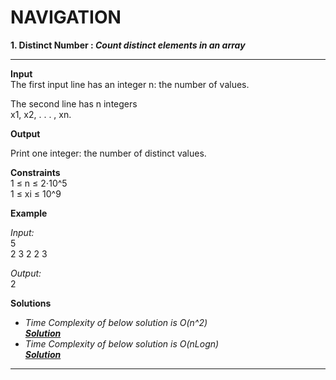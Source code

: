 # NAVIGATION 

**1. Distinct Number : _Count distinct elements in an array_**

----
**Input**  
The first input line has an integer n: the number of values.

The second line has n integers   
x1, x2, . . . , xn.

**Output**

Print one integer: the number of distinct values.

**Constraints**  
1 ≤ n ≤ 2⋅10^5  
1 ≤ xi ≤ 10^9  

**Example**

_Input:_  
5  
2 3 2 2 3  

_Output:_  
2

**Solutions**  
- _Time Complexity of below solution is O(n^2)_  
    [_**Solution**_](distinctNumbers.cpp)
- _Time Complexity of below solution is O(nLogn)_  
    [_**Solution**_](distinctNumbers1.cpp)  

----